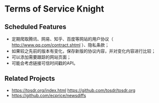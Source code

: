 # Terms of Service Knight

## Scheduled Features

* 定期爬取腾讯、网易、知乎、百度等网站的用户协议（ http://www.qq.com/contract.shtml ）、隐私条款；
* 如果较之先前的版本有变化，保存新版的协议内容，并对变化内容进行比较；
* 可以添加需要跟踪的网站页面；
* 可能会考虑链接可信时间戳的API。

## Related Projects


* https://tosdr.org/index.html https://github.com/tosdr/tosdr.org
* https://github.com/ecprice/newsdiffs
